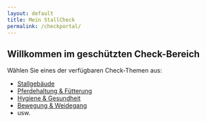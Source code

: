 ```yaml
---
layout: default
title: Mein StallCheck
permalink: /checkportal/
---
```


## Willkommen im geschützten Check-Bereich

Wählen Sie eines der verfügbaren Check-Themen aus:

- [Stallgebäude](/stallgebaeude/)
- [Pferdehaltung & Fütterung](/fuetterung/)
- [Hygiene & Gesundheit](/gesundheit/)
- [Bewegung & Weidegang](/bewegung/)
- usw.
